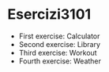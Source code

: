 # Esercizi3101

* First exercise: Calculator
* Second exercise: Library
* Third exercise: Workout
* Fourth exercise: Weather
